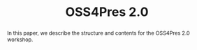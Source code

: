 ---
abstract: In this paper, we describe the structure and contents for the OSS4Pres 2.0
  workshop.
creators:
- Meister, Sam
- Dowding, Heidi
- Peltzman, Shira
- Wilson, Carl
date: null
document_url: https://services.phaidra.univie.ac.at/api/object/o:502835/download
grand_parent: iPRES
institutions: []
keywords: []
landing_page_url: https://phaidra.univie.ac.at/o:502835
language: eng
layout: publication
license: CC BY-NC-SA 3.0 AT
notes_url: null
parent: iPRES 2016
presentation_url: null
publication_type: workshop
size: 98888
source_name: iPRES
title: OSS4Pres 2.0
year: 2016
---
